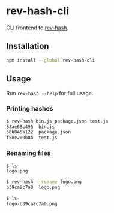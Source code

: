 # rev-hash-cli

CLI frontend to [rev-hash](https://github.com/sindresorhus/rev-hash).

## Installation

```sh
npm install --global rev-hash-cli
```

## Usage

Run `rev-hash --help` for full usage.

### Printing hashes

```sh
$ rev-hash bin.js package.json test.js
88ae68c495  bin.js
66b045a122  package.json
f58e200b8b  test.js
```

### Renaming files

```sh
$ ls
logo.png

$ rev-hash --rename logo.png
b39ca8c7a0  logo.png

$ ls
logo-b39ca8c7a0.png
```
